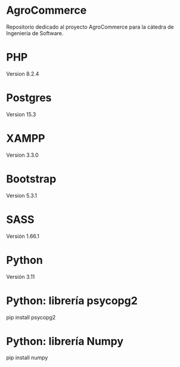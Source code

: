 # AgroCommerce
Repositorio dedicado al proyecto AgroCommerce para la cátedra de Ingeniería de Software.

# PHP 
Version 8.2.4

# Postgres
Version 15.3

# XAMPP
Version 3.3.0

# Bootstrap
Version 5.3.1

# SASS
Versión 1.66.1

# Python
Versión 3.11

# Python: librería psycopg2
pip install psycopg2

# Python: librería Numpy
pip install numpy